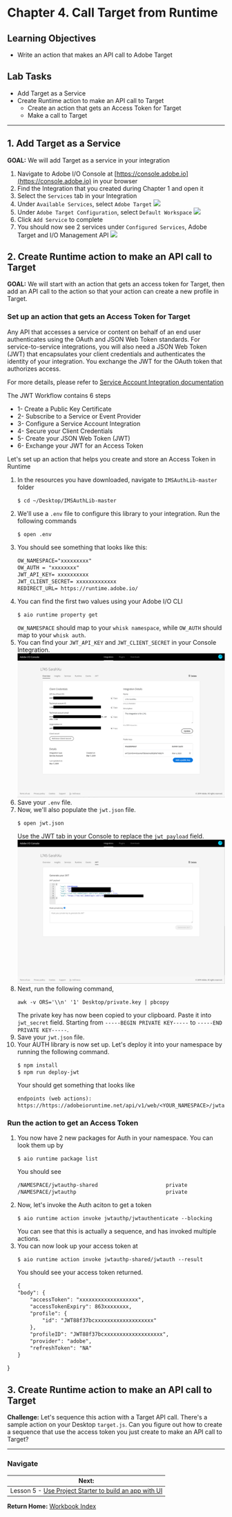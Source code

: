 # Chapter 4. Call Target from Runtime

## Learning Objectives

- Write an action that makes an API call to Adobe Target

## Lab Tasks

- Add Target as a Service
- Create Runtime action to make an API call to Target
    - Create an action that gets an Access Token for Target
    - Make a call to Target

---

## 1. Add Target as a Service
**GOAL:** We will add Target as a service in your integration

1. Navigate to Adobe I/O Console at [https://console.adobe.io](https://console.adobe.io) in your browser
1. Find the Integration that you created during Chapter 1 and open it
1. Select the `Services` tab in your Integration
1. Under `Available Services`, select `Adobe Target`
    ![](../images/chapter-4/1.png)
1. Under `Adobe Target Configuration`, select `Default Workspace`
    ![](../images/chapter-4/2.png)
1. Click `Add Service` to complete 
1. You should now see 2 services under `Configured Services`, Adobe Target and I/O Management API
    ![](../images/chapter-4/3.png)

## 2. Create Runtime action to make an API call to Target
**GOAL:** We will start with an action that gets an access token for Target, then add an API call to the action so that your action can create a new profile in Target.

### Set up an action that gets an Access Token for Target
Any API that accesses a service or content on behalf of an end user authenticates using the OAuth and JSON Web Token standards. For service-to-service integrations, you will also need a JSON Web Token (JWT) that encapsulates your client credentials and authenticates the identity of your integration. You exchange the JWT for the OAuth token that authorizes access.

For more details, please refer to [Service Account Integration documentation](https://www.adobe.io/apis/cloudplatform/console/authentication/jwt_workflow.html)

The JWT Workflow contains 6 steps
- 1- Create a Public Key Certificate
- 2- Subscribe to a Service or Event Provider
- 3- Configure a Service Account Integration
- 4- Secure your Client Credentials
- 5- Create your JSON Web Token (JWT)
- 6- Exchange your JWT for an Access Token

Let's set up an action that helps you create and store an Access Token in Runtime
1. In the resources you have downloaded, navigate to `IMSAuthLib-master` folder
    ```
    $ cd ~/Desktop/IMSAuthLib-master
    ```
1. We'll use a `.env` file to configure this library to your integration. Run the following commands
    ```
    $ open .env
    ```
1. You should see something that looks like this:
    ```
    OW_NAMESPACE="xxxxxxxxx"
    OW_AUTH = "xxxxxxxx"
    JWT_API_KEY= xxxxxxxxxx
    JWT_CLIENT_SECRET= xxxxxxxxxxxxx
    REDIRECT_URL= https://runtime.adobe.io/
    ```
1. You can find the first two values using your Adobe I/O CLI
    ```
    $ aio runtime property get
    ```
    `OW_NAMESPACE` should map to your `whisk namespace`, while `OW_AUTH` should map to your `whisk auth`. 
1. You can find your `JWT_API_KEY` and `JWT_CLIENT_SECRET` in your Console Integration. 
    ![8](../images/8.png)
1. Save your `.env` file. 
1. Now, we'll also populate the `jwt.json` file. 
    ```
    $ open jwt.json
    ```
    Use the JWT tab in your Console to replace the `jwt_payload` field. 
    ![9](../images/9.png)
1. Next, run the following command,
    ```
    awk -v ORS='\\n' '1' Desktop/private.key | pbcopy
    ```
    The private key has now been copied to your clipboard. Paste it into `jwt_secret` field. Starting from ```-----BEGIN PRIVATE KEY-----``` to ```-----END PRIVATE KEY-----```.
1. Save your `jwt.json` file. 
1. Your AUTH library is now set up. Let's deploy it into your namespace by running the following command. 
    ```
    $ npm install
    $ npm run deploy-jwt
    ```
    Your should get something that looks like
    ```
    endpoints (web actions): https://https://adobeioruntime.net/api/v1/web/<YOUR_NAMESPACE>/jwtauthp/jwtauthenticate
    ```
    
### Run the action to get an Access Token
1. You now have 2 new packages for Auth in your namespace. You can look them up by
    ```
    $ aio runtime package list
    ```
    You should see
    ```
    /NAMESPACE/jwtauthp-shared                      private 
    /NAMESPACE/jwtauthp                             private 
    ```
1. Now, let's invoke the Auth aciton to get a token
    ```
    $ aio runtime action invoke jwtauthp/jwtauthenticate --blocking
    ```
    You can see that this is actually a sequence, and has invoked multiple actions.
1. You can now look up your access token at 
    ```
    $ aio runtime action invoke jwtauthp-shared/jwtauth --result
    ```
    You should see your access token returned.  
    ```
    {
    "body": {
        "accessToken": "xxxxxxxxxxxxxxxxxxx",
        "accessTokenExpiry": 863xxxxxxxx,
        "profile": {
            "id": "JWT88f37bcxxxxxxxxxxxxxxxxxxx"
        },
        "profileID": "JWT88f37bcxxxxxxxxxxxxxxxxxxx",
        "provider": "adobe",
        "refreshToken": "NA"
    }
}

## 3. Create Runtime action to make an API call to Target

**Challenge:** Let's sequence this action with a Target API call. There's a sample action on your Desktop `target.js`. Can you figure out how to create a sequence that use the access token you just create to make an API call to Target?

---
### Navigate

| **Next:**                                                        |
| ---------------------------------------------------------------- |
| Lesson 5 - [Use Project Starter to build an app with UI](chapter-5.md) |

**Return Home:** [Workbook Index](../README.md)
